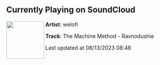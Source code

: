 ## Currently Playing on SoundCloud

[<img align="left" width="100" src="https://i1.sndcdn.com/artworks-KdyCbM9Gr2Lp1exw-MjnEPQ-t500x500.jpg">](https://soundcloud.com/welofi/the-machine-method-ravnodushie)

**Artist**: welofi 

**Track**: The Machine Method - Ravnodushie

Last updated at 08/13/2023 08:48
